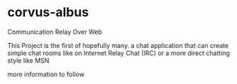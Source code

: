 # corvus-albus
Communication Relay Over Web

This Project is the first of hopefully many. a chat application that can create simple chat rooms like on Internet Relay Chat (IRC) or a more direct chatting style like MSN

more information to follow
